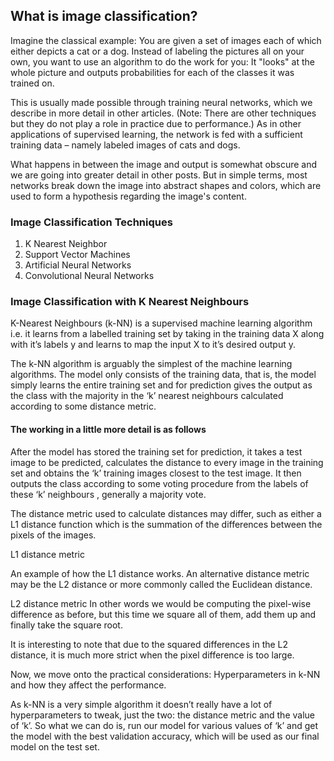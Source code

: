 ## What is image classification?

Imagine the classical example: You are given a set of images each of which either depicts a cat or a dog. Instead of labeling the pictures all on your own, you want to use an algorithm to do the work for you: It "looks" at the whole picture and outputs probabilities for each of the classes it was trained on.

This is usually made possible through training neural networks, which we describe in more detail in other articles. (Note: There are other techniques but they do not play a role in practice due to performance.) As in other applications of supervised learning, the network is fed with a sufficient training data – namely labeled images of cats and dogs.

What happens in between the image and output is somewhat obscure and we are going into greater detail in other posts. But in simple terms, most networks break down the image into abstract shapes and colors, which are used to form a hypothesis regarding the image's content.


### Image Classification Techniques

1. K Nearest Neighbor
2. Support Vector Machines
3. Artificial Neural Networks
4. Convolutional Neural Networks

### Image Classification with K Nearest Neighbours

K-Nearest Neighbours (k-NN) is a supervised machine learning algorithm i.e. it learns from a labelled training set by taking in the training data X along with it’s labels y and learns to map the input X to it’s desired output y.

The k-NN algorithm is arguably the simplest of the machine learning algorithms. The model only consists of the training data, that is, the model simply learns the entire training set and for prediction gives the output as the class with the majority in the ‘k’ nearest neighbours calculated according to some distance metric.


#### The working in a little more detail is as follows

After the model has stored the training set for prediction, it takes a test image to be predicted, calculates the distance to every image in the training set and obtains the ‘k’ training images closest to the test image. It then outputs the class according to some voting procedure from the labels of these ‘k’ neighbours , generally a majority vote.

The distance metric used to calculate distances may differ, such as either a L1 distance function which is the summation of the differences between the pixels of the images.


L1 distance metric

An example of how the L1 distance works.
An alternative distance metric may be the L2 distance or more commonly called the Euclidean distance.


L2 distance metric
In other words we would be computing the pixel-wise difference as before, but this time we square all of them, add them up and finally take the square root.

It is interesting to note that due to the squared differences in the L2 distance, it is much more strict when the pixel difference is too large.

Now, we move onto the practical considerations: Hyperparameters in k-NN and how they affect the performance.

As k-NN is a very simple algorithm it doesn’t really have a lot of hyperparameters to tweak, just the two: the distance metric and the value of ‘k’. So what we can do is, run our model for various values of ‘k’ and get the model with the best validation accuracy, which will be used as our final model on the test set.